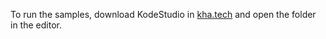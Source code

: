 To run the samples, download KodeStudio in [kha.tech](http://kha.tech) and open the folder in the editor.
